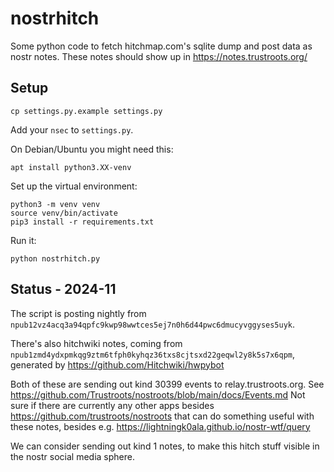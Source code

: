 # nostrhitch

Some python code to fetch hitchmap.com's sqlite dump and post data as nostr notes.
These notes should show up in https://notes.trustroots.org/


## Setup

```
cp settings.py.example settings.py
```

Add your `nsec` to `settings.py`.


On Debian/Ubuntu you might need this:

    apt install python3.XX-venv


Set up the virtual environment:

```
python3 -m venv venv
source venv/bin/activate
pip3 install -r requirements.txt
```

Run it:

```
python nostrhitch.py
```


## Status - 2024-11

The script is posting nightly from `npub12vz4acq3a94qpfc9kwp98wwtces5ej7n0h6d44pwc6dmucyvggyses5uyk`.

There's also hitchwiki notes, coming from `npub1zmd4ydxpmkqg9ztm6tfph0kyhqz36txs8cjtsxd22geqwl2y8k5s7x6qpm`, generated by https://github.com/Hitchwiki/hwpybot

Both of these are sending out kind 30399 events to relay.trustroots.org. See https://github.com/Trustroots/nostroots/blob/main/docs/Events.md
Not sure if there are currently any other apps besides https://github.com/trustroots/nostroots that can do something useful with these notes, besides e.g. https://lightningk0ala.github.io/nostr-wtf/query

We can consider sending out kind 1 notes, to make this hitch stuff visible in the nostr social media sphere.
    

